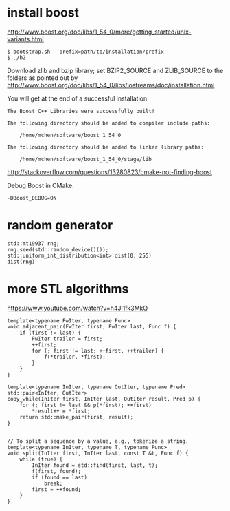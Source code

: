 # install boost
http://www.boost.org/doc/libs/1_54_0/more/getting_started/unix-variants.html

	$ bootstrap.sh --prefix=path/to/installation/prefix
	$ ./b2

Download zlib and bzip library; set BZIP2_SOURCE and ZLIB_SOURCE to the folders
as pointed out by
http://www.boost.org/doc/libs/1_54_0/libs/iostreams/doc/installation.html

You will get at the end of a successful installation:

	The Boost C++ Libraries were successfully built!

	The following directory should be added to compiler include paths:

		/home/mchen/software/boost_1_54_0

	The following directory should be added to linker library paths:

	    /home/mchen/software/boost_1_54_0/stage/lib

http://stackoverflow.com/questions/13280823/cmake-not-finding-boost

Debug Boost in CMake:

	-DBoost_DEBUG=ON

# random generator

	std::mt19937 rng;
	rng.seed(std::random_device()());
	std::uniform_int_distribution<int> dist(0, 255)
	dist(rng)

# more STL algorithms
https://www.youtube.com/watch?v=h4Jl1fk3MkQ

	template<typename FwIter, typename Func>
	void adjacent_pair(FwIter first, FwIter last, Func f) {
		if (first != last) {
			FwIter trailer = first;
			++first;
			for (; first != last; ++first, ++trailer) {
				f(*trailer, *first);
			}
		}
	}

	template<typename InIter, typename OutIter, typename Pred>
	std::pair<InIter, OutIter>
	copy_while(InIter first, InIter last, OutIter result, Pred p) {
		for (; first != last && p(*first); ++first)
			*result++ = *first;
		return std::make_pair(first, result);
	}


	// To split a sequence by a value, e.g., tokenize a string.
	template<typename InIter, typename T, typename Func>
	void split(InIter first, InIter last, const T &t, Func f) {
		while (true) {
			InIter found = std::find(first, last, t);
			f(first, found);
			if (found == last)
				break;
			first = ++found;
		}
	}
